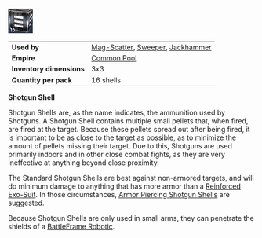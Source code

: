 ![](../images/Shotgunshell.jpg "Shotgunshell.jpg")

|                          |                                                                                                                    |
| ------------------------ | ------------------------------------------------------------------------------------------------------------------ |
| **Used by**              | [Mag-Scatter](../weapons/Mag-Scatter.md), [Sweeper](../weapons/Sweeper.md), [Jackhammer](../weapons/Jackhammer.md) |
| **Empire**               | [Common Pool](../terminology/Common_Pool.md)                                                                       |
| **Inventory dimensions** | 3x3                                                                                                                |
| **Quantity per pack**    | 16 shells                                                                                                          |

**Shotgun Shell**

Shotgun Shells are, as the name indicates, the ammunition used by Shotguns. A
Shotgun Shell contains multiple small pellets that, when fired, are fired at the
target. Because these pellets spread out after being fired, it is important to
be as close to the target as possible, as to minimize the amount of pellets
missing their target. Due to this, Shotguns are used primarily indoors and in
other close combat fights, as they are very ineffective at anything beyond close
proximity.

The Standard Shotgun Shells are best against non-armored targets, and will do
minimum damage to anything that has more armor than a
[Reinforced Exo-Suit](../armor/Reinforced_Exo-Suit.md). In those circumstances,
[Armor Piercing Shotgun Shells](Armor_Piercing_Shotgun_Shell.md) are suggested.

Because Shotgun Shells are only used in small arms, they can penetrate the
shields of a [BattleFrame Robotic](../vehicles/BattleFrame_Robotics.md).



